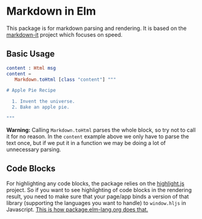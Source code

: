 # Markdown in Elm

This package is for markdown parsing and rendering. It is based on the
[markdown-it][] project which focuses on speed.

[markdown-it]: https://github.com/markdown-it/markdown-it

## Basic Usage

```elm
content : Html msg
content =
   Markdown.toHtml [class "content"] """

# Apple Pie Recipe

  1. Invent the universe.
  2. Bake an apple pie.

"""
```

**Warning:** Calling `Markdown.toHtml` parses the whole block, so try not to
call it for no reason. In the `content` example above we only have to parse
the text once, but if we put it in a function we may be doing a lot of
unnecessary parsing.


## Code Blocks

For highlighting any code blocks, the package relies on the
[highlight.js](https://highlightjs.org/) project. So if you want to
see highlighting of code blocks in the rendering result, you need to
make sure that your page/app binds a version of that library
(supporting the languages you want to handle) to `window.hljs` in
Javascript. [This is how package.elm-lang.org does
that.](https://github.com/elm-lang/package.elm-lang.org/blob/e0b7aa4282038475612722ff7a57195866f8645b/backend/ServeFile.hs#L54)
